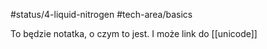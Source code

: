 #status/4-liquid-nitrogen 
#tech-area/basics 

To będzie notatka, o czym to jest. 
I może link do [[unicode]] 